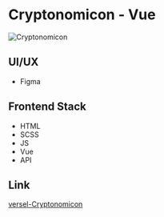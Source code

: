 # Cryptonomicon - Vue

![Cryptonomicon](https://kept.com.ua/core/cache/plugins/imageviewer/52959/7def2a2409b15d6793a3b14f7ff2562ed14b76cfe0840e409215d42fd2dae840/1100x1100_cropped.jpg)

## UI/UX

- Figma

## Frontend Stack

- HTML
- SCSS
- JS
- Vue
- API

## Link

[versel-Cryptonomicon]()